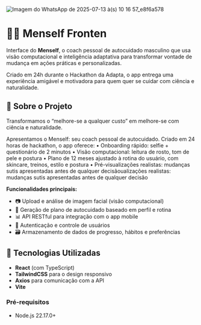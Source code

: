 
![Imagem do WhatsApp de 2025-07-13 à(s) 10 16 57_e8f6a578](https://github.com/user-attachments/assets/6692420c-46d2-4a64-9de1-af984a25640d)

# 💆‍♂️ Menself Fronten

Interface do **Menself**, o coach pessoal de autocuidado masculino que usa visão computacional e inteligência adaptativa para transformar vontade de mudança em ações práticas e personalizadas.

Criado em 24h durante o Hackathon da Adapta, o app entrega uma experiência amigável e motivadora para quem quer se cuidar com ciência e naturalidade.

## 🚀 Sobre o Projeto

Transformamos o “melhore-se a qualquer custo” em melhore-se com ciência e naturalidade.

Apresentamos o Menself: seu coach pessoal de autocuidado. Criado em 24 horas de hackathon, o app oferece:
•	Onboarding rápido: selfie + questionário de 2 minutos
•	Visão computacional: leitura de rosto, tom de pele e postura
•	Plano de 12 meses ajustado à rotina do usuário, com skincare, treinos, estilo e postura
•	Pré-visualizações realistas: mudanças sutis apresentadas antes de qualquer decisãoualizações realistas: mudanças sutis apresentadas antes de qualquer decisão


**Funcionalidades principais:**
- 📷 Upload e análise de imagem facial (visão computacional)
- 🧠 Geração de plano de autocuidado baseado em perfil e rotina
- 📊 API RESTful para integração com o app mobile
- 🧪 Autenticação e controle de usuários
- 🗃️ Armazenamento de dados de progresso, hábitos e preferências


## 🧪 Tecnologias Utilizadas

- **React** (com TypeScript)
- **TailwindCSS** para o design responsivo
- **Axios** para comunicação com a API
- **Vite**

### Pré-requisitos
- Node.js 22.17.0+
